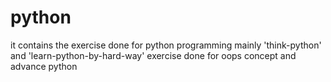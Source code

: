 # python
it contains the exercise done for python programming
mainly 'think-python' and 'learn-python-by-hard-way'
exercise done for oops concept and advance python
